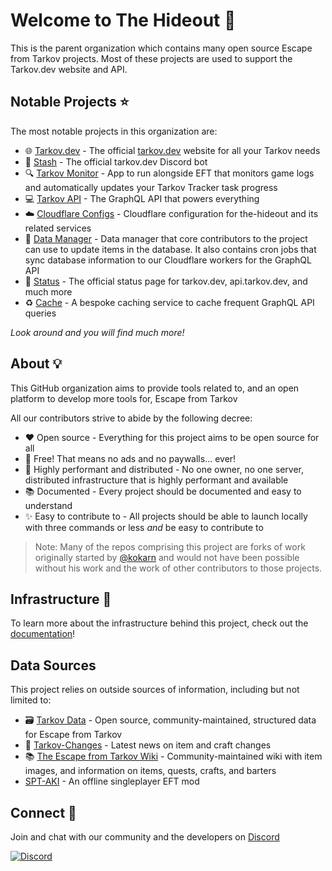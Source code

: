 # Welcome to The Hideout 👋

This is the parent organization which contains many open source Escape from Tarkov projects. Most of these projects are used to support the Tarkov.dev website and API.

## Notable Projects ⭐

The most notable projects in this organization are:

- 🌐 [Tarkov.dev](https://github.com/the-hideout/tarkov-dev) - The official [tarkov.dev](https://tarkov.dev/) website for all your Tarkov needs
- 🤖 [Stash](https://github.com/the-hideout/stash) - The official tarkov.dev Discord bot
- 🔍 [Tarkov Monitor](https://github.com/the-hideout/TarkovMonitor) - App to run alongside EFT that monitors game logs and automatically updates your Tarkov Tracker task progress
- 💻 [Tarkov API](https://github.com/the-hideout/tarkov-api) - The GraphQL API that powers everything
- ☁️ [Cloudflare Configs](https://github.com/the-hideout/cloudflare) - Cloudflare configuration for the-hideout and its related services
- 🔄 [Data Manager](https://github.com/the-hideout/tarkov-data-manager) - Data manager that core contributors to the project can use to update items in the database. It also contains cron jobs that sync database information to our Cloudflare workers for the GraphQL API
- 💚 [Status](https://github.com/the-hideout/status) - The official status page for tarkov.dev, api.tarkov.dev, and much more
- ♻ [Cache](https://github.com/the-hideout/cache) - A bespoke caching service to cache frequent GraphQL API queries

*Look around and you will find much more!*

## About 💡

This GitHub organization aims to provide tools related to, and an open platform to develop more tools for, Escape from Tarkov

All our contributors strive to abide by the following decree:

- ❤️ Open source - Everything for this project aims to be open source for all
- 💸 Free! That means no ads and no paywalls... ever!
- 🚀 Highly performant and distributed - No one owner, no one server, distributed infrastructure that is highly performant and available
- 📚 Documented - Every project should be documented and easy to understand
- ✨ Easy to contribute to - All projects should be able to launch locally with three commands or less *and* be easy to contribute to

> Note: Many of the repos comprising this project are forks of work originally started by [@kokarn](https://github.com/kokarn) and would not have been possible without his work and the work of other contributors to those projects.

## Infrastructure 🧱

To learn more about the infrastructure behind this project, check out the [documentation](https://github.com/the-hideout/.github/blob/main/profile/docs/infrastructure.md)!

## Data Sources

This project relies on outside sources of information, including but not limited to:

- 🗃️ [Tarkov Data](https://github.com/TarkovTracker/tarkovdata/) - Open source, community-maintained, structured data for Escape from Tarkov
- 🔄 [Tarkov-Changes](https://tarkov-changes.com/) - Latest news on item and craft changes
- 📚 [The Escape from Tarkov Wiki](https://escapefromtarkov.fandom.com/wiki/Escape_from_Tarkov_Wiki) - Community-maintained wiki with item images, and information on items, quests, crafts, and barters
- [SPT-AKI](https://www.sp-tarkov.com) - An offline singleplayer EFT mod

## Connect 💬

Join and chat with our community and the developers on [Discord](https://discord.gg/XPAsKGHSzH)

[![Discord](https://img.shields.io/discord/956236955815907388?color=7388DA&label=Discord)](https://discord.gg/XPAsKGHSzH)
